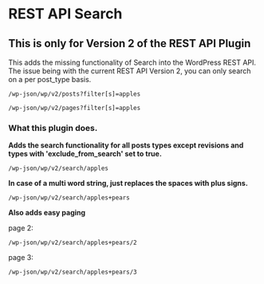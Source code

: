 # REST API Search #
## This is only for Version 2 of the REST API Plugin ##

This adds the missing functionality of Search into the WordPress REST API.
The issue being with the current REST API Version 2, you can only search on a per post_type basis.

    /wp-json/wp/v2/posts?filter[s]=apples

    /wp-json/wp/v2/pages?filter[s]=apples



### What this plugin does. ###

**Adds the search functionality for all posts types except revisions and types with 'exclude_from_search' set to true.**

    /wp-json/wp/v2/search/apples

**In case of a multi word string, just replaces the spaces with plus signs.**

    /wp-json/wp/v2/search/apples+pears


**Also adds easy paging**

page 2:

    /wp-json/wp/v2/search/apples+pears/2


page 3:

    /wp-json/wp/v2/search/apples+pears/3
